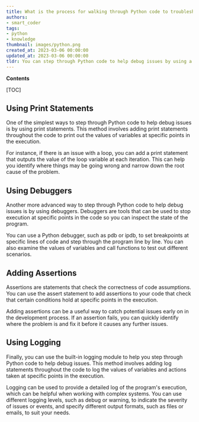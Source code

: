 ```yaml
---
title: What is the process for walking through Python code to troubleshoot problems?
authors:
- smart_coder
tags:
- python
- knowledge
thumbnail: images/python.png
created_at: 2023-03-06 00:00:00
updated_at: 2023-03-06 00:00:00
tldr: You can step through Python code to help debug issues by using a debugger, such as pdb or PyCharm`s debugger, to pause execution of the code at specific points and inspect the values of variables and data structures.
---
```


**Contents**

[TOC]

## Using Print Statements 

One of the simplest ways to step through Python code to help debug issues is by using print statements. This method involves adding print statements throughout the code to print out the values of variables at specific points in the execution. 

For instance, if there is an issue with a loop, you can add a print statement that outputs the value of the loop variable at each iteration. This can help you identify where things may be going wrong and narrow down the root cause of the problem. 

## Using Debuggers

Another more advanced way to step through Python code to help debug issues is by using debuggers. Debuggers are tools that can be used to stop execution at specific points in the code so you can inspect the state of the program. 

You can use a Python debugger, such as pdb or ipdb, to set breakpoints at specific lines of code and step through the program line by line. You can also examine the values of variables and call functions to test out different scenarios. 

## Adding Assertions 

Assertions are statements that check the correctness of code assumptions. You can use the assert statement to add assertions to your code that check that certain conditions hold at specific points in the execution. 

Adding assertions can be a useful way to catch potential issues early on in the development process. If an assertion fails, you can quickly identify where the problem is and fix it before it causes any further issues. 

## Using Logging 

Finally, you can use the built-in logging module to help you step through Python code to help debug issues. This method involves adding log statements throughout the code to log the values of variables and actions taken at specific points in the execution. 

Logging can be used to provide a detailed log of the program's execution, which can be helpful when working with complex systems. You can use different logging levels, such as debug or warning, to indicate the severity of issues or events, and specify different output formats, such as files or emails, to suit your needs.
